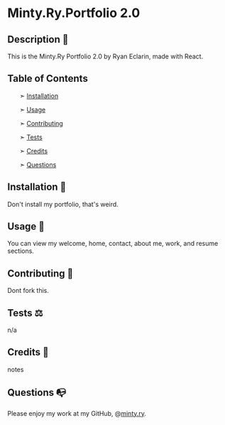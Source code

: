 # Minty.Ry.Portfolio 2.0

## Description 📰

This is the Minty.Ry Portfolio 2.0 by Ryan Eclarin, made with React.

## Table of Contents

&nbsp;&nbsp;&nbsp;&nbsp;&nbsp;&nbsp; ➣ [Installation](#Installation)

&nbsp;&nbsp;&nbsp;&nbsp;&nbsp;&nbsp; ➣ [Usage](#Usage)

&nbsp;&nbsp;&nbsp;&nbsp;&nbsp;&nbsp; ➣ [Contributing](#Contributing)

&nbsp;&nbsp;&nbsp;&nbsp;&nbsp;&nbsp; ➣ [Tests](#Tests)

&nbsp;&nbsp;&nbsp;&nbsp;&nbsp;&nbsp; ➣ [Credits](#Credits)

&nbsp;&nbsp;&nbsp;&nbsp;&nbsp;&nbsp; ➣ [Questions](#Questions)


<a id="Installation"></a>
## Installation 🔌

Don't install my portfolio, that's weird.


<a id="Usage"></a>
## Usage 🧮

You can view my welcome, home, contact, about me, work, and resume sections.




<a id="Contributing"></a>
## Contributing 🍴

Dont fork this.


<a id="Tests"></a>
## Tests ⚖️

n/a


<a id="Credits"></a>
 ## Credits 🤝
  notes


<a id="Questions"></a>
## Questions 📭

Please enjoy my work at my GitHub, @[minty.ry](https://github.com/minty.ry).
